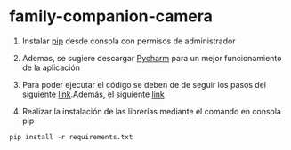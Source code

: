 # family-companion-camera
1. Instalar [pip](https://pip.pypa.io/en/stable/installation/) desde consola con permisos de administrador

1. Ademas, se sugiere descargar [Pycharm](https://www.jetbrains.com/pycharm/download/?section=windows) para un mejor funcionamiento de la aplicación

1. Para poder ejecutar el código se deben de de seguir los pasos del siguiente [link](https://cloud.google.com/vision/docs/detect-labels-image-client-libraries?hl=es-419#cloud-shell).Además, el siguiente [link](https://cloud.google.com/vision/docs/setup?hl=es-419)

1. Realizar la instalación de las librerías mediante el comando en consola pip
```
pip install -r requirements.txt
```

